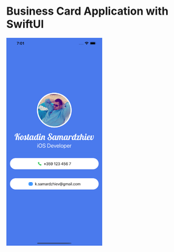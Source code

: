 # Business Card Application with SwiftUI

<img src="https://github.com/KSamardzhiev/ios-swiftui-business-card-app/blob/aa6f3912ade7bf6420571ecfca347c248ae027b1/BCard/Documentation/businessCardScreenshot.png?raw=true" width="50%" height="50%" />
